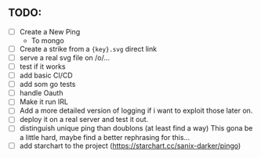 ## TODO:

- [ ] Create a New Ping
    - To mongo
- [ ] Create a strike from a `{key}.svg` direct link
- [ ] serve a real svg file on /o/...
- [ ] test if it works
- [ ] add basic CI/CD
- [ ] add som go tests
- [ ] handle Oauth
- [ ] Make it run IRL
- [ ] Add a more detailed version of logging if i want to exploit those later on.
- [ ] deploy it on a real server and test it out.
- [ ] distinguish unique ping than doublons (at least find a way)
    This gona be a little hard, maybe find a better rephrasing for this...
- [ ] add starchart to the project (https://starchart.cc/sanix-darker/pingo)

